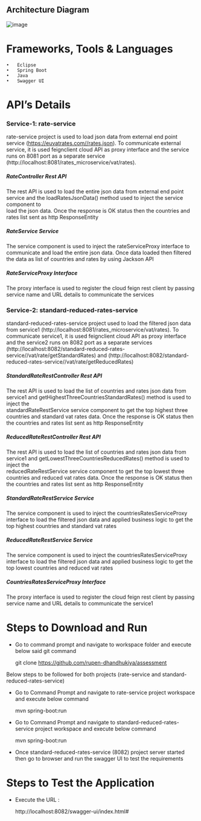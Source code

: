 
## Architecture Diagram
![image](https://user-images.githubusercontent.com/123449651/214549738-91e5e276-8d66-4d0c-b5c4-ab856092f033.png)

# Frameworks, Tools & Languages
	•	Eclipse
	•	Spring Boot
	•	Java
	•	Swagger UI


# API’s Details

### Service-1: rate-service

rate-service project is used to load json data from external end point service (https://euvatrates.com//rates.json). To communicate external service, it is used feignclient cloud API as proxy interface and the service runs on 8081 port as a separate service (http://localhost:8081/rates_microservice/vat/rates).
##### RateController Rest API
 
   The rest API is used to load the entire json data from external end point service and the loadRatesJsonData() method used to inject the service component to      
   load the json data. Once the response is OK status then the countries and rates list sent as http ResponseEntity
##### RateService Service
 
   The service component is used to inject the rateServiceProxy interface to communicate and load the entire json data. Once data loaded then filtered the data as 
   list of countries and rates by using Jackson API 
##### RateServiceProxy Interface
 
   The proxy interface is used to register the cloud feign rest client by passing service name and URL details to communicate the services

### Service-2: standard-reduced-rates-service

standard-reduced-rates-service project used to load the filtered json data from service1 (http://localhost:8081/rates_microservice/vat/rates). To communicate service1, it is used feignclient cloud API as proxy interface and the service2 runs on 8082 port as a separate services 
(http://localhost:8082/standard-reduced-rates-service//vat/rate/getStandardRates) and (http://localhost:8082/standard-reduced-rates-service//vat/rate/getReducedRates)
##### StandardRateRestController Rest API
 
   The rest API is used to load the list of countries and rates json data from service1 and getHighestThreeCountriesStandardRates() method is used to inject the  
   standardRateRestService service component to get the top highest three countries and standard vat rates data. Once the response is OK status then the countries 
   and rates list sent as http ResponseEntity
##### ReducedRateRestController Rest API
 
   The rest API is used to load the list of countries and rates json data from service1 and getLowestThreeCountriesReducedRates() method is used to inject the  
   reducedRateRestService service component to get the top lowest three countries and reduced vat rates data. Once the response is OK status then the countries 
   and rates list sent as http ResponseEntity
##### StandardRateRestService Service
 
   The service component is used to inject the countriesRatesServiceProxy interface to load the filtered json data and applied business logic to get the top 
   highest countries and standard vat rates
##### ReducedRateRestService Service
 
   The service component is used to inject the countriesRatesServiceProxy interface to load the filtered json data and applied business logic to get the top 
   lowest countries and reduced vat rates
##### CountriesRatesServiceProxy Interface
 
   The proxy interface is used to register the cloud feign rest client by passing service name and URL details to communicate the service1
   
# Steps to Download and Run
  
 - Go to command prompt and navigate to workspace folder and execute below said git command 

	git clone https://github.com/rupen-dhandhukiya/assessment

Below steps to be followed for both projects (rate-service and standard-reduced-rates-service)

 - Go to Command Prompt and navigate to rate-service project workspace and execute below command

	mvn spring-boot:run

 - Go to Command Prompt and navigate to standard-reduced-rates-service project workspace and execute below command

	mvn spring-boot:run

 - Once standard-reduced-rates-service (8082) project server started then go to browser and run the swagger UI to test the requirements 

# Steps to Test the Application

 - Execute the URL : 
	
	http://localhost:8082/swagger-ui/index.html# 
 
